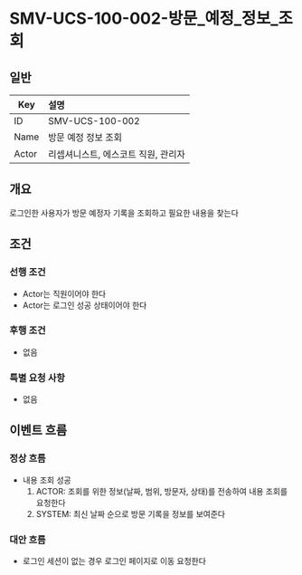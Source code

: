 # SMV-UCS-100-002-방문\_예정\_정보\_조회

## 일반
| Key   | 설명 |
|-------| :-- |
| ID    | SMV-UCS-100-002 |
| Name  | 방문 예정 정보 조회 |
| Actor | 리셉셔니스트, 에스코트 직원, 관리자 |

## 개요
로그인한 사용자가 방문 예정자 기록을 조회하고 필요한 내용을 찾는다

## 조건
### 선행 조건
* Actor는 직원이어야 한다
* Actor는 로그인 성공 상태이어야 한다
  
### 후행 조건
* 없음

### 특별 요청 사항
* 없음

## 이벤트 흐름

### 정상 흐름
* 내용 조회 성공
	1. ACTOR: 조회를 위한 정보(날짜, 범위, 방문자, 상태)를 전송하여 내용 조회를 요청한다
	2. SYSTEM: 최신 날짜 순으로 방문 기록을 정보를 보여준다

### 대안 흐름
* 로그인 세션이 없는 경우 로그인 페이지로 이동 요청한다